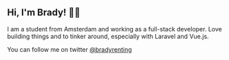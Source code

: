 ## Hi, I'm Brady! 🙋‍♂️

I am a student from Amsterdam and working as a full-stack developer.
Love building things and to tinker around, especially with Laravel and Vue.js.

You can follow me on twitter [@bradyrenting](https://twitter.com/bradyrenting)
